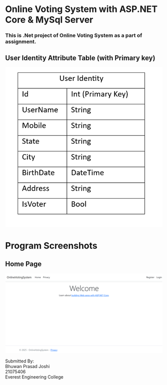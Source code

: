 
# Online Voting System with ASP.NET Core & MySql Server 

### This is .Net project of Online Voting System as a part of assignment.


## User Identity Attribute Table (with Primary key)

![image alt](https://github.com/BBhuwanJ/Bhuwan_dot_net_assignment/blob/b82bc6c1c61effa20c43f0cba63734de15166382/Assest/Screenshot%202025-02-14%20145020.png)

# Program Screenshots

## Home Page
![image alt](https://github.com/BBhuwanJ/Bhuwan_dot_net_assignment/blob/aefda63dd2f582ee9ab6748e4f91b5a19e23396b/Assest/Screenshot%202025-02-14%20141642.png)


Submitted By:<br/>
Bhuwan Prasad Joshi <br/>
21075406<br/>
Everest Engineering College<br/>

